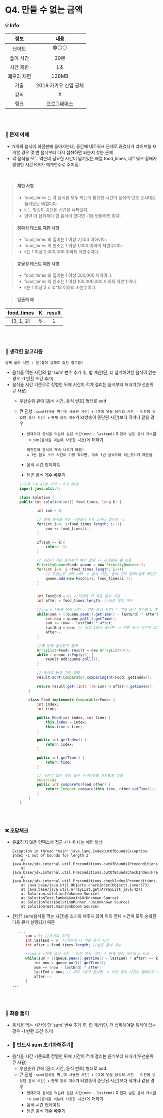 # Q4. 만들 수 없는 금액

### 💡 Info

|   정보    |                                 내용                                 |
|:-------:|:------------------------------------------------------------------:|
|   난이도   |                                🟢⚪⚪                                |
|  풀이 시간  |                                30분                                 | 
|  시간 제한  |                                 1초                                 |
| 메모리 제한  |                               128MB                                |
|   기출    |                           2019 카카오 신입 공채                           |
| 강의 |                                 X                                  |
| 링크 | [프로그래머스](https://programmers.co.kr/learn/courses/30/lessons/42891) |

<br>
<br>

### 💭 문제 이해
- N개의 음식이 회전판에 돌아가는데, 중간에 네트워크 문제로 끊겼다가 라이브를 재개할 경우 몇 번 음식부터 다시 섭취하면 되는지 찾는 문제
- 각 음식을 모두 먹는데 필요한 시간이 담겨있는 배열 food_times, 네트워크 장애가 발생한 시간 K초가 매개변수로 주어짐.

<br>

> #### 제한 사항
>  - food_times 는 각 음식을 모두 먹는데 필요한 시간이 음식의 번호 순서대로 들어있는 배열이다. 
>  - k 는 방송이 중단된 시간을 나타낸다. 
>  - 만약 더 섭취해야 할 음식이 없다면 -1을 반환하면 된다.

> #### 정확성 테스트 제한 사항
> - food_times 의 길이는 1 이상 2,000 이하이다. 
> - food_times 의 원소는 1 이상 1,000 이하의 자연수이다. 
> - k는 1 이상 2,000,000 이하의 자연수이다.


> #### 효율성 테스트 제한 사항
> - food_times 의 길이는 1 이상 200,000 이하이다. 
> - food_times 의 원소는 1 이상 100,000,000 이하의 자연수이다. 
> - k는 1 이상 2 x 10^13 이하의 자연수이다.


> #### 입출력 예
| food_times |  K   | result |
|:----------:|:----:|:-------:|
| [3, 1, 2] | 5 | 1 |

<br>
<br>

### 💭 생각한 알고리즘
```실제 풀이 시간 : 분(풀이 실패로 답안 참고함)```

- 음식을 먹는 시간의 합 'sum' 변수 추가 후, 합 계산(단, 더 섭취해야할 음식이 없는 경우 -1 반환 조건 추가)
- 음식을 시간 기준으로 정렬한 뒤에 시간이 적게 걸리는 음식부터 꺼내기(우선순위 큐 사용)
  - 우선순위 큐에 [음식 시간, 음식 번호] 형태로 add
  - 큐 진행 : ```sum(음식을 먹는데 사용한 시간)``` + ```(큐에 넣을 음식의 시간 - 이전에 넣었던 음식 시간)``` + ```현재 음식 개수```가 k(방송이 중단된 시간)보다 작거나 같을 경우
    - ```현재까지 음식을 먹는데 걸린 시간(now - lastend)``` X ```현재 남은 음식 개수```를 -> ```sum(음식을 먹는데 사용한 시간)```에 더하기

        ```
        회전판에 음식이 계속 나오기 때문!
        = 1번 음식 소요 시간이 가장 작다면, 계속 1번 음식부터 먹는것이기 때문임.
        ```
      
    - 음식 시간 업데이트
    - 남은 음식 개수 빼주기

    ```java
    //오후 5시 42분 시작 ~ 6시 28분
    import java.util.*;
    
    class Solution {
    public int solution(int[] food_times, long k) {
    
            int sum = 0;
            
            // 전체 음식을 먹는 시간보다 k가 크거나 같다면 -1
            for(int i=0; i<food_times.length; i++){
                sum += food_times[i];
            }
            
            if(sum <= k){
                return -1;
            }
            
            // 시간이 작은 음식부터 빼서 정렬 -> 우선순위 큐 사용
            PriorityQueue<Food> queue = new PriorityQueue<>();
            for(int i=0; i <food_times.length; i++){
                // 우선순위 큐에 add -> 음식 시간, 음식 번호 형태(결과 리턴은 음식 번호로 해야하기 때문)
                queue.add(new Food(i+1, food_times[i]));
            }
            
    
            int lastEnd = 0; //직전에 다 먹은 음식 시간
            int after = food_times.length; //남은 음식 개수
            
            //sum + (현재 음식 시간 - 이전 음식 시간) * 현재 음식 개수와 k 비교
            while(sum + ((queue.peek().getTime() - lastEnd) * after) <= k){
                int now = queue.poll().getTime();
                sum += (now - lastEnd) * after; 
                lastEnd = now; // 비교 1회가 끝나면 -> 이전 음식 시간이 업데이트 되어야 함.
                after--;
            }
            
            //몇 번째 음식인지 출력
            ArrayList<Food> result = new ArrayList<>();
            while (!queue.isEmpty()) {
                result.add(queue.poll());
            }
            
            // 음식의 번호 기준 정렬
            result.sort(Comparator.comparingInt(Food::getIndex));
            
            return result.get((int) ((k-sum) % after)).getIndex();
        }
        
        class Food implements Comparable<Food> {
            int index;
            int time;
    
            public Food(int index, int time) {
                this.index = index;
                this.time = time;
            }
    
            public int getIndex() {
                return index;
            }
    
            public int getTime() {
                return time;
            }
    
            // 시간이 짧은 것이 높은 우선순위를 가지도록 설정
            @Override
            public int compareTo(Food other) {
                return Integer.compare(this.time, other.getTime());
            }
        }
    }
    ```

<br>
<br>

### ❌ 오답체크
- 유효하지 않은 인덱스에 접근 시 나타나는 에러 발생
    ```
    Exception in thread "main" java.lang.IndexOutOfBoundsException: Index -1 out of bounds for length 3
        at java.base/jdk.internal.util.Preconditions.outOfBounds(Preconditions.java:64)
        at java.base/jdk.internal.util.Preconditions.outOfBoundsCheckIndex(Preconditions.java:70)
        at java.base/jdk.internal.util.Preconditions.checkIndex(Preconditions.java:248)
        at java.base/java.util.Objects.checkIndex(Objects.java:373)
        at java.base/java.util.ArrayList.get(ArrayList.java:427)
        at Solution.solution(Unknown Source)
        at SolutionTest.lambda$main$0(Unknown Source)
        at SolutionTest$SolutionRunner.run(Unknown Source)
        at SolutionTest.main(Unknown Source)
    ```
  
- 원인? sum(음식을 먹는 시간)을 초기화 해주지 않아 위의 전체 시간이 모두 순회된다음 큐가 실행되기 때문
  ```java
     ...
        sum = 0; //초기화 추가🎯
        int lastEnd = 0; //직전에 다 먹은 음식 시간
        int after = food_times.length; //남은 음식 개수
        
        //sum + (현재 음식 시간 - 이전 음식 시간) * 현재 음식 개수와 k 비교
        while(sum + ((queue.peek().getTime() - lastEnd) * after) <= k){
            int now = queue.poll().getTime();
            sum += (now - lastEnd) * after; 
            lastEnd = now; // 비교 1회가 끝나면 -> 이전 음식 시간이 업데이트 되어야 함.
            after--;
        }
  ...
  ```

<br>
<br>

### 💭 최종 풀이
- 음식을 먹는 시간의 합 'sum' 변수 추가 후, 합 계산(단, 더 섭취해야할 음식이 없는 경우 -1 반환 조건 추가)
- ### 📢 반드시 sum 초기화해주기📢
- 음식을 시간 기준으로 정렬한 뒤에 시간이 적게 걸리는 음식부터 꺼내기(우선순위 큐 사용)
    - 우선순위 큐에 [음식 시간, 음식 번호] 형태로 add
    - 큐 진행 : ```sum(음식을 먹는데 사용한 시간)``` + ```(큐에 넣을 음식의 시간 - 이전에 넣었던 음식 시간)``` + ```현재 음식 개수```가 k(방송이 중단된 시간)보다 작거나 같을 경우
        - ```현재까지 음식을 먹는데 걸린 시간(now - lastend)``` X ```현재 남은 음식 개수```를 -> ```sum(음식을 먹는데 사용한 시간)```에 더하기
        - 음식 시간 업데이트
        - 남은 음식 개수 빼주기